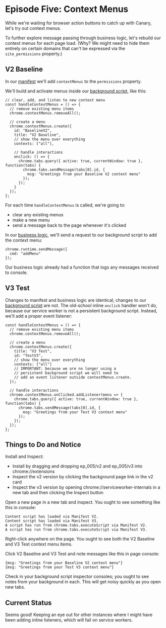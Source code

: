 # Episode Five:  Context Menus

While we're waiting for browser action buttons to catch up with Canary, let's try out context menus.

To further explore message passing through business logic, let's rebuild our context menus for each page load.  (Why? We might need to hide them entirely on certain domains that can't be expressed via the `site_permissions` property.)

## V2 Baseline

In our [manifest](https://github.com/kentbrew/learning-manifest-v3/blob/master/ep_005/v2/manifest.json) we'll add `contextMenus` to the `permissions` property.

We'll build and activate menus inside our [background script](https://github.com/kentbrew/learning-manifest-v3/blob/master/ep_005/v2/js/background.js), like this:

````
// clear, add, and listen to new context menu
const handleContextMenus = () => {
  // remove existing menu items
  chrome.contextMenus.removeAll();

  // create a menu
  chrome.contextMenus.create({
    id: "BaselineV2",
    title: "V2 Baseline",
    // show the menu over everything
    contexts: ["all"],

    // handle interactions
    onclick: () => {
      chrome.tabs.query({ active: true, currentWindow: true }, function(tabs) {
        chrome.tabs.sendMessage(tabs[0].id, {
          msg: "Greetings from your Baseline V2 context menu"
        });
      });
    }
  });
};
````

For each time `handleContextMenus` is called, we're going to:
- clear any existing menus
- make a new menu
- send a message back to the page whenever it's clicked

In our [business logic](https://github.com/kentbrew/learning-manifest-v3/blob/master/ep_005/v2/js/logic.js), we'll send a request to our background script to add the context menu:

````
chrome.runtime.sendMessage({
  cmd: "addMenu"
});
````

Our business logic already had a function that logs any messages received to console.

## V3 Test

Changes to manifest and business logic are identical; changes to our [background script](https://github.com/kentbrew/learning-manifest-v3/blob/master/ep_005/v3/js/background.js) are not. The old-school inline `onclick` handler won't do, because our service worker is not a persistent background script.  Instead, we'll add a proper event listener:

```// clear, add, and listen to new context menu
const handleContextMenus = () => {
  // remove existing menu items
  chrome.contextMenus.removeAll();

  // create a menu
  chrome.contextMenus.create({
    title: "V3 Test",
    id: "TestV3",
    // show the menu over everything
    contexts: ["all"]
    // IMPORTANT: because we are no longer using a
    // persistent background script we will need to
    // add an event listener outside contextMenus.create.
  });

  // handle interactions
  chrome.contextMenus.onClicked.addListener(menu => {
    chrome.tabs.query({ active: true, currentWindow: true }, function(tabs) {
      chrome.tabs.sendMessage(tabs[0].id, {
        msg: "Greetings from your Test V3 context menu"
      });
    });
  });
};
```

## Things to Do and Notice

Install and Inspect:

- Install by dragging and dropping ep_005/v2 and ep_005/v3 into chrome://extensions
- Inspect the v2 version by clicking the background page link in the v2 card
- Inspect the v3 version by opening chrome://serviceworker-internals in a new tab and then clicking the Inspect button

Open a new page in a new tab and inspect. You ought to see something like this in console:
````
Content script has loaded via Manifest V2.
Content script has loaded via Manifest V3.
A script has run from chrome.tabs.executeScript via Manifest V2.
A script has run from chrome.tabs.executeScript via Manifest V3.
````

Right-click anywhere on the page. You ought to see both the V2 Baseline and V3 Test context menu items.

Click V2 Baseline and V3 Test and note messages like this in page console:
````
{msg: "Greetings from your Baseline V2 context menu"}
{msg: "Greetings from your Test V3 context menu"}
````

Check in your background script inspector consoles; you ought to see notes from your background in each.  This will get noisy quickly as you open new tabs.

## Current Status

Seems good!  Keeping an eye out for other instances where I might have been adding inline listeners, which will fail on service workers.
